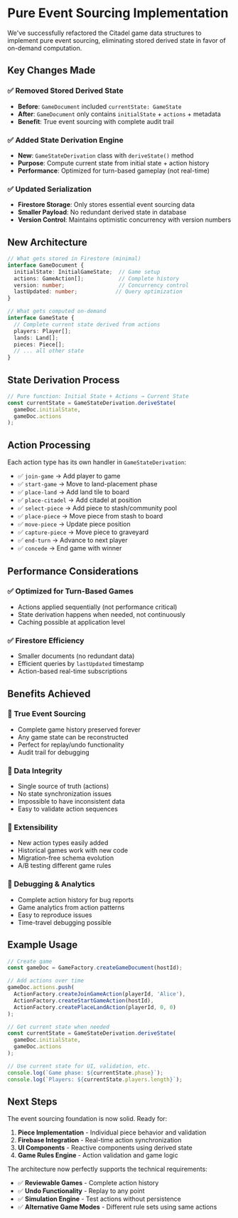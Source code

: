 # Pure Event Sourcing Implementation

We've successfully refactored the Citadel game data structures to implement pure event sourcing, eliminating stored derived state in favor of on-demand computation.

## Key Changes Made

### ✅ Removed Stored Derived State
- **Before**: `GameDocument` included `currentState: GameState`
- **After**: `GameDocument` only contains `initialState` + `actions` + metadata
- **Benefit**: True event sourcing with complete audit trail

### ✅ Added State Derivation Engine
- **New**: `GameStateDerivation` class with `deriveState()` method
- **Purpose**: Compute current state from initial state + action history
- **Performance**: Optimized for turn-based gameplay (not real-time)

### ✅ Updated Serialization
- **Firestore Storage**: Only stores essential event sourcing data
- **Smaller Payload**: No redundant derived state in database
- **Version Control**: Maintains optimistic concurrency with version numbers

## New Architecture

```typescript
// What gets stored in Firestore (minimal)
interface GameDocument {
  initialState: InitialGameState;  // Game setup
  actions: GameAction[];           // Complete history
  version: number;                 // Concurrency control
  lastUpdated: number;            // Query optimization
}

// What gets computed on-demand
interface GameState {
  // Complete current state derived from actions
  players: Player[];
  lands: Land[];
  pieces: Piece[];
  // ... all other state
}
```

## State Derivation Process

```typescript
// Pure function: Initial State + Actions → Current State
const currentState = GameStateDerivation.deriveState(
  gameDoc.initialState, 
  gameDoc.actions
);
```

## Action Processing

Each action type has its own handler in `GameStateDerivation`:

- ✅ `join-game` → Add player to game
- ✅ `start-game` → Move to land-placement phase  
- ✅ `place-land` → Add land tile to board
- ✅ `place-citadel` → Add citadel at position
- ✅ `select-piece` → Add piece to stash/community pool
- ✅ `place-piece` → Move piece from stash to board
- ✅ `move-piece` → Update piece position
- ✅ `capture-piece` → Move piece to graveyard
- ✅ `end-turn` → Advance to next player
- ✅ `concede` → End game with winner

## Performance Considerations

### ✅ Optimized for Turn-Based Games
- Actions applied sequentially (not performance critical)
- State derivation happens when needed, not continuously
- Caching possible at application level

### ✅ Firestore Efficiency
- Smaller documents (no redundant data)
- Efficient queries by `lastUpdated` timestamp
- Action-based real-time subscriptions

## Benefits Achieved

### 🎯 True Event Sourcing
- Complete game history preserved forever
- Any game state can be reconstructed
- Perfect for replay/undo functionality
- Audit trail for debugging

### 🎯 Data Integrity  
- Single source of truth (actions)
- No state synchronization issues
- Impossible to have inconsistent data
- Easy to validate action sequences

### 🎯 Extensibility
- New action types easily added
- Historical games work with new code
- Migration-free schema evolution
- A/B testing different game rules

### 🎯 Debugging & Analytics
- Complete action history for bug reports
- Game analytics from action patterns
- Easy to reproduce issues
- Time-travel debugging possible

## Example Usage

```typescript
// Create game
const gameDoc = GameFactory.createGameDocument(hostId);

// Add actions over time
gameDoc.actions.push(
  ActionFactory.createJoinGameAction(playerId, 'Alice'),
  ActionFactory.createStartGameAction(hostId),
  ActionFactory.createPlaceLandAction(playerId, 0, 0)
);

// Get current state when needed
const currentState = GameStateDerivation.deriveState(
  gameDoc.initialState, 
  gameDoc.actions
);

// Use current state for UI, validation, etc.
console.log(`Game phase: ${currentState.phase}`);
console.log(`Players: ${currentState.players.length}`);
```

## Next Steps

The event sourcing foundation is now solid. Ready for:

1. **Piece Implementation** - Individual piece behavior and validation
2. **Firebase Integration** - Real-time action synchronization
3. **UI Components** - Reactive components using derived state
4. **Game Rules Engine** - Action validation and game logic

The architecture now perfectly supports the technical requirements:
- ✅ **Reviewable Games** - Complete action history
- ✅ **Undo Functionality** - Replay to any point
- ✅ **Simulation Engine** - Test actions without persistence
- ✅ **Alternative Game Modes** - Different rule sets using same actions
